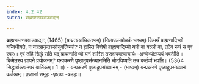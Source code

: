 ```yaml
---
index: 4.2.42
sutra: ब्राह्मणमाणववाडवाद्यन्

---
```

 ब्राह्मणमाणववाडवाद्यन् (1465) (यन्प्रत्ययाधिकरणम्) (नित्वफलबोधकं भाष्यम्) किमर्थं ब्राह्मणादिभ्यो यन्विधीयते, न यञ्ञ्प्रकृतस्सोनुवर्तिष्यते? न ह्यस्ति विशेषो ब्राह्मणादिभ्यो यनो वा यञ्ञो वा, तदेव रूपं स एव स्वरः। एवं तर्हि सिद्धे सति यद् ब्राह्मणादिभ्यो यनं शास्ति तज्ज्ञापयत्याचार्यः -अन्येभ्योऽप्ययं भवतीति॥ किमेतस्य ज्ञापने प्रयोजनम्? यन्प्रकरणे पृष्ठादुपसंख्यानमिति चोदयिष्यति तन्न कर्तव्यं भवति॥ (5364 सिद्धार्थकथनपरं वार्तिकम्॥ 1 ॥) - यन्प्रकरणे पृष्ठादुपसंख्यानम् - (भाष्यम्) यन्प्रकरणे पृष्ठादुपसंख्यानं कर्तव्यम्। पृष्ठानां समूहः -पृष्ठयः -षडहः॥ 